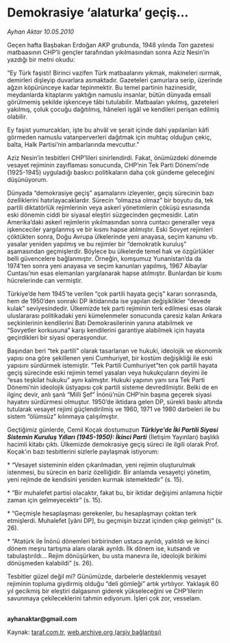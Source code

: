 # Demokrasiye ‘alaturka’ geçiş...

*Ayhan Aktar 10.05.2010*

<div class="yazi"><p>Geçen hafta Başbakan Erdoğan AKP grubunda, 1948 yılında <i>Tan</i> gazetesi matbaasının CHP’li gençler tarafından yıkılmasından sonra Aziz Nesin’in yazdığı bir metni okudu:</p>
<p>“Ey Türk faşisti! Birinci vazifen Türk matbaalarını yıkmak, makineleri ısırmak, demirleri dişleyip duvarlara asmaktadır. Gazeteleri çamurlara serip, üzerinde ağzın köpürünceye kadar tepinmektir. Bu temel partinin hazinesidir, meydanlarda kitaplarını yaktığın namuslu insanlar, bütün dünyada emsali görülmemiş şekilde işkenceye tâbi tutulabilir. Matbaaları yıkılmış, gazeteleri yakılmış, çoluk çocuğu dağıtılmış, hâneleri işgâl ve kendileri perişan edilmiş olabilir.</p>
<p>Ey faşist yumurcakları, işte bu ahvâl ve şerait içinde dahi yapılanları kâfi görmeden namuslu vatanperverleri dağıtmak için muhtaç olduğun çekiç, balta, Halk Partisi’nin ambarlarında mevcuttur.”</p>
<p>Aziz Nesin’in tesbitleri CHP’lileri sinirlendirdi. Fakat, önümüzdeki dönemde vesayet rejiminin zayıflaması sonucunda, CHP’nin Tek Parti Dönemi’nde (1925-1945) uyguladığı baskıcı politikaların daha çok gündeme geleceğini düşünüyorum. </p>
<p>Dünyada “demokrasiye geçiş” aşamalarını izleyenler, geçiş sürecinin bazı özelliklerini hatırlayacaklardır. Sürecin “olmazsa olmaz” bir boyutu da, tek partili diktatörlük rejimlerinin veya askerî yönetimlerin çöküşü esnasında eski dönemin ciddi bir siyasal eleştiri süzgecinden geçmesidir. Latin Amerika’daki askerî rejimlerin yıkılmasından sonra cuntacı generaller veya işkenceciler yargılanmış ve bir kısmı hapse atılmıştır. Eski Sovyet rejimleri çöktükten sonra, Doğu Avrupa ülkelerinde yeni anayasa, seçim kanunu vb. yasalar yeniden yapılmış ve bu rejimler bir “demokratik kuruluş” aşamasından geçmişlerdir. Böylece bu ülkelerde temel hak ve özgürlükler belli güvencelere bağlanmıştır. Örneğin, komşumuz Yunanistan’da da 1974’ten sonra yeni anayasa ve seçim kanunları yapılmış, 1967 Albaylar Cuntası’nın esas elemanları yargılanarak hapse atılmıştır. Bunlardan bir kısmı hücrelerinde can vermiştir.</p>
<p>Türkiye’de hem 1945’te verilen “çok partili hayata geçiş” kararı sonrasında, hem de 1950’den sonraki DP iktidarında ise yapılan değişiklikler “devede kulak” seviyesindedir. Ülkemizde tek parti rejiminin terk edilmesi esas olarak uluslararası politikadaki yeni kümelenmeler sonucunda çaresiz kalan Ankara seçkinlerinin kendilerini Batı Demokrasilerinin yanına atabilmek ve “Sovyetler korkusuna” karşı kendilerini garantiye alabilmek için hayata geçirdikleri bir siyasi operasyondur.</p>
<p>Başından beri “tek partili” olarak tasarlanan ve hukuki, ideolojik ve ekonomik yapısı ona göre şekillenen yeni Cumhuriyet, bir kostüm değişikliği ile eski yapısını sürdürmek istemiştir. “Tek Partili Cumhuriyet”ten çok partili hayata geçiş sürecinde eski rejimin temel yasaları veya hukukçuların deyimi ile “esas teşkilat hukuku” aynı kalmıştır. Hukuki yapının yanı sıra Tek Parti Dönemi’nin ideolojik üstyapısı çok partili sisteme devredilmiştir. Belki de en ilginç devir, anlı şanlı “Milli Şef” İnönü’nün CHP’nin başına geçerek siyasi hayatını sürdürmesi olmuştur. 1950’de iktidara gelen DP, sürekli baskı altında tutularak vesayet rejimi güçlendirilmiş ve 1960, 1971 ve 1980 darbeleri ile bu sistem “ölümsüz” kılınmaya çalışılmıştır.</p>
<p>Geçtiğimiz günlerde, Cemil Koçak dostumuzun <b><i>Türkiye’de İki Partili Siyasi Sistemin Kuruluş Yılları (1945-1950): İkinci Parti</i></b> (İletişim Yayınları) başlıklı hacimli kitabı çıktı. Ülkemizde demokrasiye geçiş süreci ile ilgili olarak Prof. Koçak’ın bazı tesbitlerini sizlerle paylaşmak istiyorum:</p>
<p>* “Vesayet sisteminin elden çıkarılmadan, yeni rejimin oluşturulmak istenmesi, bu sürecin en bariz özelliğidir. Bir anlamda vesayetçi yönetim, yeni rejimde de kendisini yeniden kurmak istemektedir” (s. 15).</p>
<p>* “Bir muhalefet partisi olacaktır, fakat bu, bir iktidar değişimi anlamına hiçbir zaman için gelmeyecektir” (s. 15).</p>
<p>* “Geçmişle hesaplaşması gerekenler, bu hesaplaşmayı çoktan terk etmişlerdi. Muhalefet [yâni DP], bu geçmişin bizzat içinden çıkıp gelmişti” (s. 26).</p>
<p>* “Atatürk ile İnönü dönemleri birbirinden ustaca ayrıldı, yalıtıldı ve ikinci dönem meşru tartışma alanı olarak ayrıldı. İlk dönem ise, kutsandı ve tabulaştırıldı... Rejim dönüşürken, bu usta manevra ile, ideolojik birikimi dönüşmeden kalabildi” (s. 26).</p>
<p>Tesbitler güzel değil mi? Günümüzde, darbelerle desteklenmiş vesayet rejiminin topluma giydirmiş olduğu “deli gömleği” artık yırtılıyor. Yaklaşık 60 yıl gecikmiş bir eleştiri dalgasının giderek yükseleceğini ve CHP’lilerin savunmaya çekileceklerini tahmin ediyorum. İşleri çok zor, vesselam.</p>
<p><b><br/>ayhanaktar@gmail.com</b></p>
</div>

Kaynak: [taraf.com.tr](http://www.taraf.com.tr:80/ayhan-aktar/makale-demokrasiye-alaturka-gecis.htm), [web.archive.org (arşiv bağlantısı)](http://web.archive.org/web/20100727022002/http://www.taraf.com.tr:80/ayhan-aktar/makale-demokrasiye-alaturka-gecis.htm)
